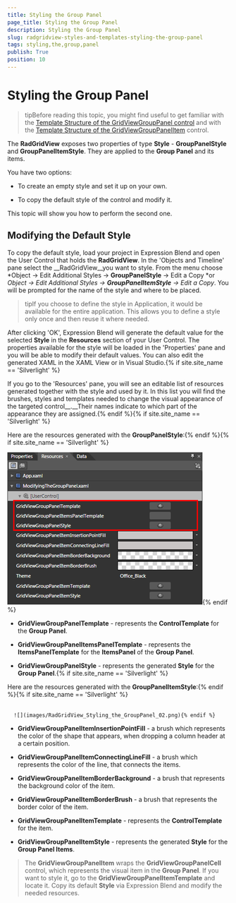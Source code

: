 ```yaml
---
title: Styling the Group Panel
page_title: Styling the Group Panel
description: Styling the Group Panel
slug: radgridview-styles-and-templates-styling-the-group-panel
tags: styling,the,group,panel
publish: True
position: 10
---
```


# Styling the Group Panel



>tipBefore reading this topic, you might find useful to get familiar with the [Template Structure of the GridViewGroupPanel control](2CD6EAA0-C735-4FA2-B921-A0D1A4452C10#GridViewGroupPanel) and with the [Template Structure of the GridViewGroupPanelItem](2CD6EAA0-C735-4FA2-B921-A0D1A4452C10#GridViewGroupPanelItem) control.

The __RadGridView__ exposes two properties of type __Style__ - __GroupPanelStyle__ and __GroupPanelItemStyle__. They are applied to the __Group Panel__ and its items.

You have two options:

* To create an empty style and set it up on your own.

* To copy the default style of the control and modify it.

This topic will show you how to perform the second one.

## Modifying the Default Style

To copy the default style, load your project in Expression Blend and open the User Control that holds the __RadGridView__. In the 'Objects and Timeline' pane select the __RadGridView__you want to style. From the menu choose *Object -> Edit Additional Styles -> __GroupPanelStyle__ -> Edit a Copy *or *Object -> Edit Additional Styles -> __GroupPanelItemStyle__ -> Edit a Copy*. You will be prompted for the name of the style and where to be placed.

>tipIf you choose to define the style in Application, it would be available for the entire application. This allows you to define a style only once and then reuse it where needed.

After clicking 'OK', Expression Blend will generate the default value for the selected __Style__ in the __Resources__ section of your User Control. The properties available for the style will be loaded in the 'Properties' pane and you will be able to modify their default values. You can also edit the generated XAML in the XAML View or in Visual Studio.{% if site.site_name == 'Silverlight' %}

If you go to the 'Resources' pane, you will see an editable list of resources generated together with the style and used by it. In this list you will find the brushes, styles and templates needed to change the visual appearance of the targeted control__.__Their names indicate to which part of the appearance they are assigned.{% endif %}{% if site.site_name == 'Silverlight' %}

Here are the resources generated with the __GroupPanelStyle__:{% endif %}{% if site.site_name == 'Silverlight' %}

__![](images/RadGridView_Styling_the_GroupPanel_01.png)__{% endif %}

* __GridViewGroupPanelTemplate__ - represents the __ControlTemplate__ for the __Group Panel__.

* __GridViewGroupPanelItemsPanelTemplate__ - represents the __ItemsPanelTemplate__ for the __ItemsPanel__ of the __Group Panel__.

* __GridViewGroupPanelStyle__ - represents the generated __Style__ for the __Group Panel__.{% if site.site_name == 'Silverlight' %}

Here are the resources generated with the __GroupPanelItemStyle__:{% endif %}{% if site.site_name == 'Silverlight' %}




         
      ![](images/RadGridView_Styling_the_GroupPanel_02.png){% endif %}

* __GridViewGroupPanelItemInsertionPointFill__ - a brush which represents the color of the shape that appears, when dropping a column header at a certain position.

* __GridViewGroupPanelItemConnectingLineFill__ - a brush which represents the color of the line, that connects the items.

* __GridViewGroupPanelItemBorderBackground__ - a brush that represents the background color of the item.

* __GridViewGroupPanelItemBorderBrush__ - a brush that represents the border color of the item.

* __GridViewGroupPanelItemTemplate__ - represents the __ControlTemplate__ for the item.

* __GridViewGroupPanelItemStyle__ - represents the generated __Style__ for the __Group Panel Items__.

>The __GridViewGroupPanelItem__ wraps the __GridViewGroupPanelCell__ control, which represents the visual item in the __Group Panel__. If you want to style it, go to the __GridViewGroupPanelItemTemplate__ and locate it. Copy its default __Style__ via Expression Blend and modify the needed resources.
